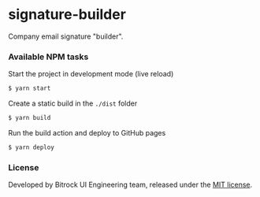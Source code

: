 # signature-builder

<!-- [![Build Status](https://travis-ci.org/bitrock-frontend/basic-starter-kit.svg?branch=master)](https://travis-ci.org/bitrock-frontend/basic-starter-kit) -->

Company email signature "builder".


### Available NPM tasks
Start the project in development mode (live reload)
```bash
$ yarn start
```

Create a static build in the `./dist` folder
```bash
$ yarn build
```

<!-- Run the tests
```bash
$ yarn test
``` -->

Run the build action and deploy to GitHub pages 
```bash
$ yarn deploy
```


### License
Developed by Bitrock UI Engineering team, released under the [MIT license](LICENSE).
